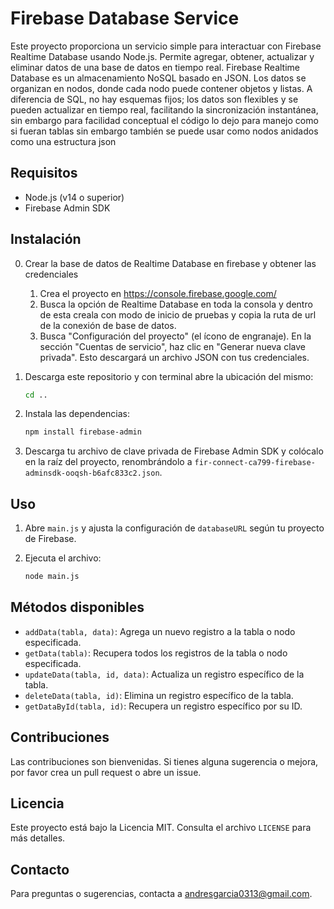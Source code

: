 # Firebase Database Service

Este proyecto proporciona un servicio simple para interactuar con Firebase Realtime Database usando Node.js. Permite agregar, obtener, actualizar y eliminar datos de una base de datos en tiempo real.
Firebase Realtime Database es un almacenamiento NoSQL basado en JSON. Los datos se organizan en nodos, donde cada nodo puede contener objetos y listas. A diferencia de SQL, no hay esquemas fijos; los datos son flexibles y se pueden actualizar en tiempo real, facilitando la sincronización instantánea, sin embargo para facilidad conceptual el código lo dejo para manejo como si fueran tablas sin embargo también se puede usar como nodos anidados como una estructura json

## Requisitos

- Node.js (v14 o superior)
- Firebase Admin SDK

## Instalación

0. Crear la base de datos de Realtime Database en firebase y obtener las credenciales

    1. Crea el proyecto en <https://console.firebase.google.com/>
    2. Busca la opción de Realtime Database en toda la consola y dentro de esta creala con modo de inicio de pruebas y copia la ruta de url de la conexión de base de datos.
    3. Busca "Configuración del proyecto" (el ícono de engranaje).
    En la sección "Cuentas de servicio", haz clic en "Generar nueva clave privada".
    Esto descargará un archivo JSON con tus credenciales.

1. Descarga este repositorio y con terminal abre la ubicación del mismo:

   ```bash
   cd ..
   ```

2. Instala las dependencias:

   ```bash
   npm install firebase-admin
   ```

3. Descarga tu archivo de clave privada de Firebase Admin SDK y colócalo en la raíz del proyecto, renombrándolo a `fir-connect-ca799-firebase-adminsdk-ooqsh-b6afc833c2.json`.

## Uso

1. Abre `main.js` y ajusta la configuración de `databaseURL` según tu proyecto de Firebase.
2. Ejecuta el archivo:

   ```bash
   node main.js
   ```

## Métodos disponibles

- `addData(tabla, data)`: Agrega un nuevo registro a la tabla o nodo especificada.
- `getData(tabla)`: Recupera todos los registros de la tabla o nodo especificada.
- `updateData(tabla, id, data)`: Actualiza un registro específico de la tabla.
- `deleteData(tabla, id)`: Elimina un registro específico de la tabla.
- `getDataById(tabla, id)`: Recupera un registro específico por su ID.

## Contribuciones

Las contribuciones son bienvenidas. Si tienes alguna sugerencia o mejora, por favor crea un pull request o abre un issue.

## Licencia

Este proyecto está bajo la Licencia MIT. Consulta el archivo `LICENSE` para más detalles.

## Contacto

Para preguntas o sugerencias, contacta a [andresgarcia0313@gmail.com](mailto:andresgarcia0313@gmail.com).
